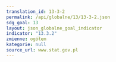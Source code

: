 ```yaml
---
translation_id: 13-3-2
permalink: /api/globalne/13/13-3-2.json
sdg_goal: 13
layout: json_globalne_goal_indicator
indicator: "13.3.2"
zmienne: ogółem
kategorie: null
source_url: www.stat.gov.pl
---
```

